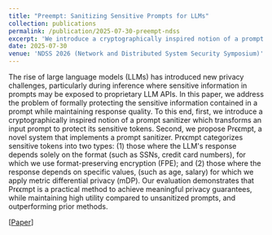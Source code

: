 ```yaml
---
title: "Preempt: Sanitizing Sensitive Prompts for LLMs"
collection: publications
permalink: /publication/2025-07-30-preempt-ndss
excerpt: 'We introduce a cryptographically inspired notion of a prompt sanitizer which transforms an input prompt to protect its sensitive tokens.'
date: 2025-07-30
venue: 'NDSS 2026 (Network and Distributed System Security Symposium)'
---
```

The rise of large language models (LLMs) has introduced new privacy challenges, particularly during inference where sensitive information in prompts may be exposed to proprietary LLM APIs. In this paper, we address the problem of formally protecting the sensitive information contained in a prompt while maintaining response quality. To this end, first, we introduce a cryptographically inspired notion of a prompt sanitizer which transforms an input prompt to protect its sensitive tokens. Second, we propose Prϵϵmpt, a novel system that implements a prompt sanitizer. Prϵϵmpt categorizes sensitive tokens into two types: (1) those where the LLM's response depends solely on the format (such as SSNs, credit card numbers), for which we use format-preserving encryption (FPE); and (2) those where the response depends on specific values, (such as age, salary) for which we apply metric differential privacy (mDP). Our evaluation demonstrates that Prϵϵmpt is a practical method to achieve meaningful privacy guarantees, while maintaining high utility compared to unsanitized prompts, and outperforming prior methods.

[[Paper](https://arxiv.org/abs/2504.05147)]

<!-- Recommended citation: Your Name, You. (2015). "Paper Title Number 3." <i>Journal 1</i>. 1(3). -->
